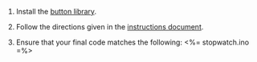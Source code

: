 1. Install the [button library](button.zip).

2. Follow the directions given in the [instructions document](instructions.pdf).

3. Ensure that your final code matches the following:
    <%= stopwatch.ino =%>